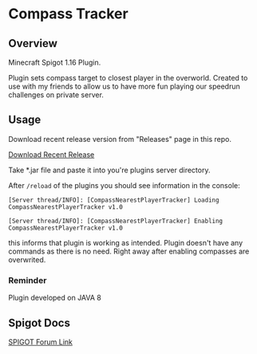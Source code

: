 # Compass Tracker

## Overview

Minecraft Spigot 1.16 Plugin.

Plugin sets compass target to closest player in the overworld.
Created to use with my friends to allow us to have more fun playing our speedrun challenges on private server.

## Usage

Download recent release version from "Releases" page in this repo.

[Download Recent Release](https://github.com/snoh666/player-compass-tracker/releases)

Take *.jar file and paste it into you're plugins server directory.

After `/reload` of the plugins you should see information in the console:

`[Server thread/INFO]: [CompassNearestPlayerTracker] Loading CompassNearestPlayerTracker v1.0`

`[Server thread/INFO]: [CompassNearestPlayerTracker] Enabling CompassNearestPlayerTracker v1.0`

this informs that plugin is working as intended. Plugin doesn't have any commands as there is no need. Right away after enabling compasses are overwrited.

### Reminder

Plugin developed on JAVA 8

## Spigot Docs

[SPIGOT Forum Link](https://www.spigotmc.org/resources/player-compass-tracker.92250/)
